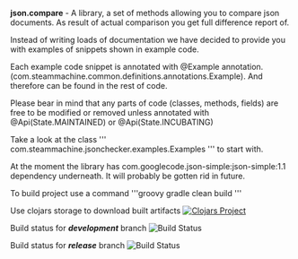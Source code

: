 **json.compare** - A library, a set of methods allowing you to compare json documents. 
As result of actual comparison you get full difference report of.


Instead of writing loads of documentation we have decided to provide you with examples of snippets shown in example code. 

Each example code snippet is annotated with @Example annotation. 
(com.steammachine.common.definitions.annotations.Example). And therefore can be found in the rest of code. 

Please bear in mind that any parts of code (classes, methods, fields) are free to be modified or removed
unless annotated with @Api(State.MAINTAINED) or @Api(State.INCUBATING)

Take a look at the class 
'''
 com.steammachine.jsonchecker.examples.Examples 
'''
to start with.

At the moment the library has com.googlecode.json-simple:json-simple:1.1 dependency underneath. 
It will probably be gotten rid in future.

To build project use a command 
'''groovy
gradle clean build
'''


Use clojars storage to download built artifacts 
[![Clojars Project](https://img.shields.io/clojars/v/com.steammachine.org/json.comparison.svg)](https://clojars.org/com.steammachine.org/json.comparison)

Build status for _**development**_ branch ![Build Status](https://travis-ci.org/DarrylZero/json.compare.svg?branch=development)

Build status for _**release**_ branch ![Build Status](https://travis-ci.org/DarrylZero/json.compare.svg?branch=release)



